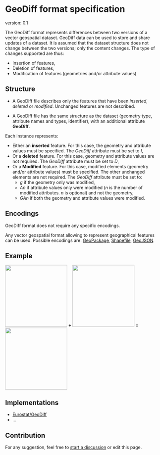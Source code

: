 # GeoDiff format specification

version: 0.1

The GeoDiff format represents differences between two versions of a vector geospatial dataset. GeoDiff data can be used to store and share updates of a dataset. It is assumed that the dataset structure does not change between the two versions; only the content changes. The type of changes supported are thus:
- Insertion of features,
- Deletion of features,
- Modification of features (geometries and/or attribute values)

## Structure

- A GeoDiff file describes only the features that have been *inserted*, *deleted* or *modified*. Unchanged features are not described.

- A GeoDiff file has the same structure as the dataset (geometry type, attribute names and types, identifier), with an additional attribute **GeoDiff**.

Each instance represents:
- Either an **inserted** feature. For this case, the geometry and attribute values must be specified. The *GeoDiff* attribute must be set to *I*,
- Or a **deleted** feature. For this case, geometry and attribute values are not required. The *GeoDiff* attribute must be set to *D*,
- Or a **Modified** feature. For this case, modified elements (geometry and/or attribute values) must be specified. The other unchanged elements are not required. The *GeoDiff* attribute must be set to:
   * *g* if the geometry only was modified,
   * *An* if attribute values only were modified (*n* is the number of modified attributes. *n* is optional) and not the geometry,
   * *GAn* if both the geometry and attribute values were modified.

## Encodings

GeoDiff format does not require any specific encodings.

Any vector geospatial format allowing to represent geographical features can be used. Possible encodings are: [GeoPackage](https://www.geopackage.org/), [Shapefile](https://en.wikipedia.org/wiki/Shapefile), [GeoJSON](https://geojson.org/).

## Example

<kbd><img src="https://raw.githubusercontent.com/eurostat/JGiscoTools/master/src/site/geodiff/img/v1.png" width="200" /></kbd> **+** <kbd><img src="https://raw.githubusercontent.com/eurostat/JGiscoTools/master/src/site/geodiff/img/v2.png" width="200" /></kbd> **=** <kbd><img src="https://raw.githubusercontent.com/eurostat/JGiscoTools/master/src/site/geodiff/img/geodiff.png" width="200" /></kbd>

## Implementations

- [Eurostat/GeoDiff](https://github.com/eurostat/GeoDiff)
- ...

## Contribution

For any suggestion, feel free to [start a discussion](https://github.com/eurostat/GeoDiff/issues/new) or edit this page.
